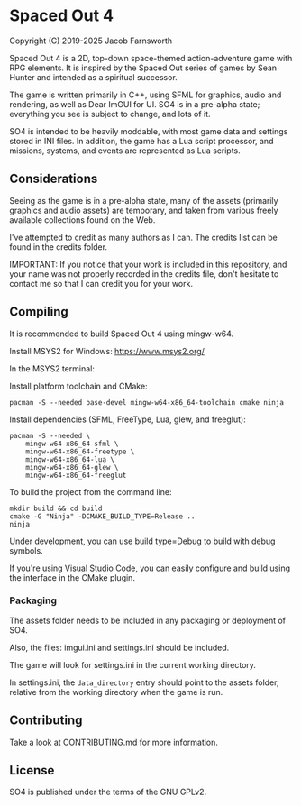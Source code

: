 # Spaced Out 4

Copyright (C) 2019-2025 Jacob Farnsworth

Spaced Out 4 is a 2D, top-down space-themed action-adventure game with RPG elements. It is inspired by the Spaced Out series of games by Sean Hunter and intended as a spiritual successor.

The game is written primarily in C++, using SFML for graphics, audio and rendering, as well as Dear ImGUI for UI. SO4 is in a pre-alpha state; everything you see is subject to change, and lots of it.

SO4 is intended to be heavily moddable, with most game data and settings stored in INI files. In addition, the game has a Lua script processor, and missions, systems, and events are represented as Lua scripts.

## Considerations

Seeing as the game is in a pre-alpha state, many of the assets (primarily graphics and audio assets) are temporary, and taken from various freely available collections found on the Web.

I've attempted to credit as many authors as I can. The credits list can be found in the credits folder.

IMPORTANT: If you notice that your work is included in this repository, and your name was not properly recorded in the credits file, don't hesitate to contact me so that I can credit you for your work.

## Compiling

It is recommended to build Spaced Out 4 using mingw-w64.

Install MSYS2 for Windows: https://www.msys2.org/

In the MSYS2 terminal:

Install platform toolchain and CMake:

```
pacman -S --needed base-devel mingw-w64-x86_64-toolchain cmake ninja
```

Install dependencies (SFML, FreeType, Lua, glew, and freeglut):

```
pacman -S --needed \
    mingw-w64-x86_64-sfml \
    mingw-w64-x86_64-freetype \
    mingw-w64-x86_64-lua \
    mingw-w64-x86_64-glew \
    mingw-w64-x86_64-freeglut
```

To build the project from the command line:

```
mkdir build && cd build
cmake -G "Ninja" -DCMAKE_BUILD_TYPE=Release ..
ninja
```

Under development, you can use build type=Debug to build with debug symbols.

If you're using Visual Studio Code, you can easily configure and build using the interface in the CMake plugin.

### Packaging

The assets folder needs to be included in any packaging or deployment of SO4.

Also, the files: imgui.ini and settings.ini should be included.

The game will look for settings.ini in the current working directory.

In settings.ini, the `data_directory` entry should point to the assets folder, relative from the working directory when the game is run.

## Contributing

Take a look at CONTRIBUTING.md for more information.

## License

SO4 is published under the terms of the GNU GPLv2.
